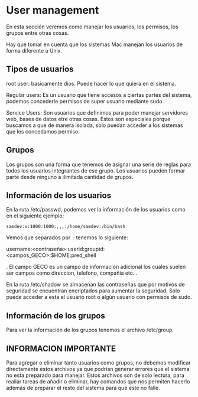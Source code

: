 # User management

En esta sección veremos como manejar los usuarios, los permisos, los grupos entre otras cosas.

Hay que tomar en cuenta que los sistemas Mac manejan los usuarios de forma diferente a Unix.

## Tipos de usuarios

root user: basicamente dios. Puede hacer lo que quiera en el sistema.

Regular users: Es un usuario que tiene accesos a ciertas partes del sistema, podemos concederle permisos de super usuario mediante sudo.

Service Users: Son usuarios que definimos para poder manejar servidores web, bases de datos etre otras cosas. Estos son especiales porque buscamos a que de manera isolada, solo puedan acceder a los sistemas que les concedamos permiso.

## Grupos 

Los grupos son una forma que tenemos de asignar una serie de reglas para todos los usuarios integrantes de ese grupo. Los usuarios pueden formar parte desde ninguno a ilimitada cantidad de grupos.

## Información de los usuarios

En la ruta /etc/passwd, podemos ver la información de los usuarios como en el siguiente ejemplo:

```
samdev:x:1000:1000:,,,:/home/samdev:/bin/bash
```
Vemos que separados por `:` tenemos lo siguiente:

username:<contraseña>:userid:groupid:<campos_GECO>:$HOME:pred_shell

. El campo GECO es un campo de información adicional los cuales suelen ser campos como direccion, telefono, compañia etc...

En la ruta /etc/shadow se almacenan las contraseñas que por motivos de seguridad se encuentran encriptados para aumentar la seguridad. Solo puede acceder a esta el usuario root o algún usuario con permisos de sudo.

## Información de los grupos

Para ver la información de los grupos tenemos el archivo /etc/group.

## INFORMACION IMPORTANTE

Para agregar o eliminar tanto usuarios como grupos, no debemos modificar directamente estos archivos ya que podrían generar errores que el sistema no esta preparado para manejar. Estos archivos son de solo lectura, para realiar tareas de añadir o eliminar, hay comandos que nos permiten hacerlo además de preparar el resto del sistema para que este no falle.
